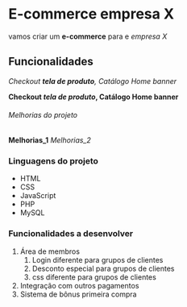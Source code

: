 # E-commerce empresa X
vamos criar um  **e-commerce** para e *empresa X* 

## Funcionalidades

_Checkout **tela de produto**, Catálogo Home banner_

**Checkout *tela de produto*, Catálogo Home banner**

###### Melhorias do projeto

**Melhorias_1** _Melhorias_2_

### Linguagens do projeto

* HTML
* CSS
* JavaScript
* PHP
* MySQL

### Funcionalidades a desenvolver

1. Área de membros
    1. Login diferente para  grupos de clientes
    2. Desconto especial para grupos de clientes
    3. css diferente para grupos de clientes
2. Integração com outros pagamentos
3. Sistema de bônus primeira  compra